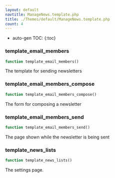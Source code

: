 ```yaml
---
layout: default
navtitle: ManageNews.template.php
title: ./Themes/default/ManageNews.template.php
count: 4
---
```

* auto-gen TOC:
{:toc}
### template_email_members

```php
function template_email_members()
```
The template for sending newsletters



### template_email_members_compose

```php
function template_email_members_compose()
```
The form for composing a newsletter



### template_email_members_send

```php
function template_email_members_send()
```
The page shown while the newsletter is being sent



### template_news_lists

```php
function template_news_lists()
```
The settings page.



